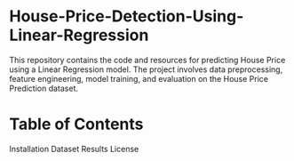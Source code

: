 # House-Price-Detection-Using-Linear-Regression
This repository contains the code and resources for predicting House Price using a Linear Regression model. The project involves data preprocessing, feature engineering, model training, and evaluation on the House Price Prediction dataset.
# Table of Contents
Installation
Dataset
Results
License
